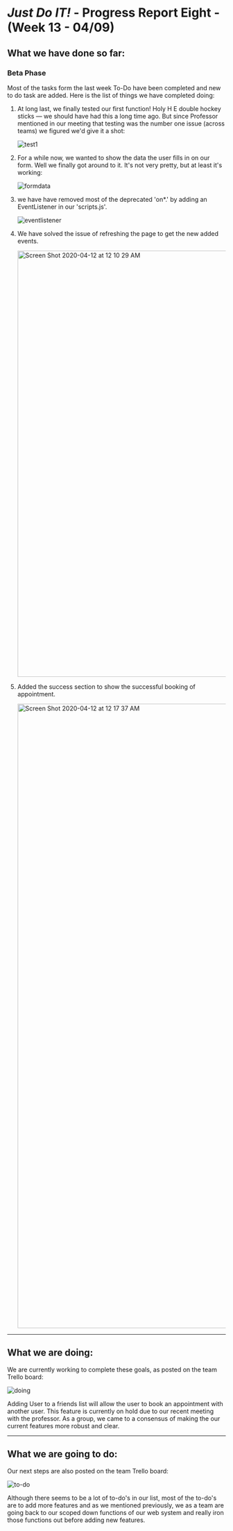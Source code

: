 # *Just Do IT!* - Progress Report Eight - (Week 13 - 04/09)

## What we have done so far:

### Beta Phase
Most of the tasks form the last week To-Do have been completed and new to do task are added. Here is the list of things we have completed doing:

1. At long last, we finally tested our first function! Holy H E double hockey sticks — we should have had this a long time ago. But since Professor mentioned in our meeting that testing was the number one issue (across teams) we figured we'd give it a shot:

    ![test1](https://user-images.githubusercontent.com/21226482/79060315-475dae00-7c49-11ea-886f-8b6082289d3e.png)

2. For a while now, we wanted to show the data the user fills in on our form. Well we finally got around to it. It's not very pretty, but at least it's working:

    ![formdata](https://user-images.githubusercontent.com/21226482/79060339-825fe180-7c49-11ea-823c-10fa87736500.png)

3. we have have removed most of the deprecated 'on*.' by adding an EventListener in our 'scripts.js'.

    ![eventlistener](https://user-images.githubusercontent.com/31261926/79084102-a5e16580-7cf7-11ea-8dd0-0e69dc2aec53.png)

4. We have solved the issue of refreshing the page to get the new added events.

    <img width="983" alt="Screen Shot 2020-04-12 at 12 10 29 AM" src="https://user-images.githubusercontent.com/54300222/79061129-880df500-7c52-11ea-8d86-98682e7327c6.png">

5. Added the success section to show the successful booking of appointment.

    <img width="1440" alt="Screen Shot 2020-04-12 at 12 17 37 AM" src="https://user-images.githubusercontent.com/54300222/79061186-1f734800-7c53-11ea-9222-3bdf2b2d7dd4.png">

___

## What we are doing:

We are currently working to complete these goals, as posted on the team Trello board:

![doing](https://user-images.githubusercontent.com/21226482/79060461-d0c1b000-7c4a-11ea-8e75-024b88da9c63.png)

Adding User to a friends list will allow the user to book an appointment with another user.
This feature is currently on hold due to our recent meeting with the professor.
As a group, we came to a consensus of making the our current features more robust and clear.

___

## What we are going to do:

Our next steps are also posted on the team Trello board:

![to-do](https://user-images.githubusercontent.com/21226482/79060438-7fb1bc00-7c4a-11ea-8e76-22ebbace566a.png)

Although there seems to be a lot of to-do's in our list, most of the to-do's are to add more features and as we mentioned previously, we as a team are going back to our scoped down functions of our web system and really iron those functions out before adding new features.
